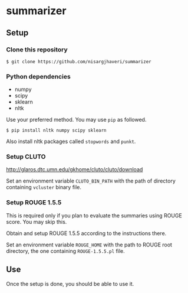 # summarizer

## Setup

### Clone this repository
```
$ git clone https://github.com/nisargjhaveri/summarizer
```

### Python dependencies
- numpy
- scipy
- sklearn
- nltk

Use your preferred method. You may use `pip` as followed.
```
$ pip install nltk numpy scipy sklearn
```

Also install nltk packages called `stopwords` and `punkt`.

### Setup CLUTO
http://glaros.dtc.umn.edu/gkhome/cluto/cluto/download

Set an environment variable `CLUTO_BIN_PATH` with the path of directory containing `vcluster` binary file.

### Setup ROUGE 1.5.5
This is required only if you plan to evaluate the summaries using ROUGE score. You may skip this.

Obtain and setup ROUGE 1.5.5 according to the instructions there.

Set an environment variable `ROUGE_HOME` with the path to ROUGE root directory, the one containing `ROUGE-1.5.5.pl` file.

## Use
Once the setup is done, you should be able to use it.
